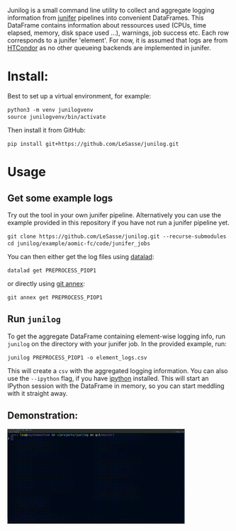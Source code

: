 
Junilog is a small command line utility to collect and aggregate logging information
from [junifer](https://juaml.github.io/junifer/main/index.html) pipelines into 
convenient DataFrames. This DataFrame contains information about ressources used
(CPUs, time elapsed, memory, disk space used ...), warnings, job success etc. Each
row corresponds to a junifer 'element'. For now, it is assumed that logs are
from [HTCondor](https://htcondor.org/) as no other queueing backends are implemented in junifer.

# Install:

Best to set up a virtual environment, for example:

```
python3 -m venv junilogvenv
source junilogvenv/bin/activate
```

Then install it from GitHub:

```
pip install git+https://github.com/LeSasse/junilog.git
```

# Usage

## Get some example logs
Try out the tool in your own junifer pipeline. Alternatively you can use the example
provided in this repository if you have not run a junifer pipeline yet.

```
git clone https://github.com/LeSasse/junilog.git --recurse-submodules
cd junilog/example/aomic-fc/code/junifer_jobs
```

You can then either get the log files using [datalad](https://www.datalad.org/):
```
datalad get PREPROCESS_PIOP1
```
or directly using [git annex](https://git-annex.branchable.com/):
```
git annex get PREPROCESS_PIOP1
```

## Run `junilog`

To get the aggregate DataFrame containing element-wise logging info, run
`junilog` on the directory with your junifer job. In the provided example, run:

```
junilog PREPROCESS_PIOP1 -o element_logs.csv
```
This will create a `csv` with the aggregated logging information. You can
also use the `--ipython` flag, if you have [ipython](https://ipython.org/)
installed. This will start an IPython session with the DataFrame in memory, so you
can start meddling with it straight away.

## Demonstration:

![Gif Demonstrating Usage](https://github.com/LeSasse/junilog/blob/master/example/demonstration.gif)
